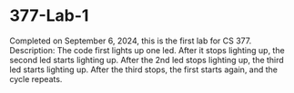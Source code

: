 # 377-Lab-1
Completed on September 6, 2024, this is the first lab for CS 377.
Description:
The code first lights up one led. After it stops lighting up, the second led starts lighting up.
After the 2nd led stops lighting up, the third led starts lighting up.
After the third stops, the first starts again, and the cycle repeats.
